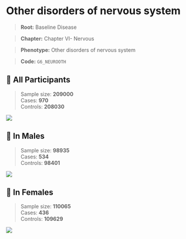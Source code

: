 # Other disorders of nervous system

> **Root:** Baseline Disease  

> **Chapter:** Chapter VI- Nervous  

> **Phenotype:** Other disorders of nervous system  

> **Code:** `G6_NEUROOTH`

## 🧪 All Participants  
> Sample size: **209000**  
> Cases: **970**  
> Controls: **208030**
<img src="/Disease/Figures/ALL/Incidence/G6_NEUROOTH.png"/>
<CsvTable src="/public/Disease/Data/ALL/Incidence/COX_G6_NEUROOTH.csv" label="🔍 View full results" />

## 👨 In Males  
> Sample size: **98935**  
> Cases: **534**  
> Controls: **98401**
<img src="/Disease/Figures/Male/Incidence/G6_NEUROOTH.png"/>
<CsvTable src="/public/Disease/Data/Male/Incidence/COX_G6_NEUROOTH.csv" label="🔍 View full results" />

## 👩 In Females  
> Sample size: **110065**  
> Cases: **436**  
> Controls: **109629**
<img src="/Disease/Figures/Female/Incidence/G6_NEUROOTH.png"/>
<CsvTable src="/public/Disease/Data/Female/Incidence/COX_G6_NEUROOTH.csv" label="🔍 View full results" />
